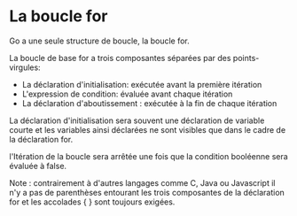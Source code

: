# La boucle for
Go a une seule structure de boucle, la boucle for.

La boucle de base for a trois composantes séparées par des points-virgules:

- La déclaration d'initialisation: exécutée avant la première itération
- L'expression de condition: évaluée avant chaque itération
- La déclaration d'aboutissement : exécutée à la fin de chaque itération

La déclaration d'initialisation sera souvent une déclaration de variable courte et les variables ainsi déclarées ne sont visibles que dans le cadre de la déclaration for.

l'Itération de la boucle sera arrêtée une fois que la condition booléenne sera évaluée à false.

Note : contrairement à d'autres langages comme C, Java ou Javascript il n'y a pas de parenthèses entourant les trois composantes de la déclaration for et les accolades { } sont toujours exigées.